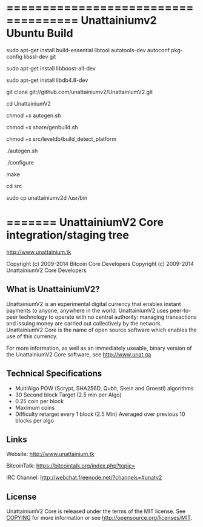 ====================================
Unattainiumv2 Ubuntu Build
=====================================

sudo apt-get install build-essential libtool autotools-dev autoconf pkg-config libssl-dev git

sudo apt-get install libboost-all-dev

sudo apt-get install libdb4.8-dev

git clone git://github.com/unattainiumv2/UnattainiumV2.git

cd UnattainiumV2

chmod +x autogen.sh

chmod +x share/genbuild.sh

chmod +x src/leveldb/build_detect_platform

./autogen.sh

./configure

make

cd src

sudo cp unattainiumv2d /usr/bin


=======
UnattainiumV2 Core integration/staging tree
=====================================

http://www.unattainium.tk

Copyright (c) 2009-2014 Bitcoin Core Developers
Copyright (c) 2009-2014 UnattainiumV2 Core Developers

What is UnattainiumV2?
----------------

UnattainiumV2 is an experimental digital currency that enables instant payments to
anyone, anywhere in the world. UnattainiumV2 uses peer-to-peer technology to operate
with no central authority: managing transactions and issuing money are carried
out collectively by the network. UnattainiumV2 Core is the name of open source
software which enables the use of this currency.

For more information, as well as an immediately useable, binary version of
the UnattainiumV2 Core software, see http://www.unat.ga

Technical Specifications
---------------------

 - MultiAlgo POW (Scrypt, SHA256D, Qubit, Skein and Groestl) algorithms
 - 30 Second block Target (2.5 min per Algo)
 - 0.25 coin per block
 - Maximum coins
 - Difficulty retarget every 1 block (2.5 Min) Averaged over previous 10 blocks per algo
 
Links
------------------------
Website: http://www.unattainium.tk

BitcoinTalk: https://bitcointalk.org/index.php?topic=

IRC Channel: http://webchat.freenode.net/?channels=#unatv2

License
-------

UnattainiumV2 Core is released under the terms of the MIT license. See [COPYING](COPYING) for more
information or see http://opensource.org/licenses/MIT.
